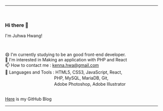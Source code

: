 - - - - - - - - - - - - - - - - - - - - - - - - - - - - - - - - - - - - - - - - - - - - - - - - - - - - - - - - - - - - - - - - - - - - - - - -
 <br />

### Hi there 👋
I'm Juhwa Hwang!

<br />

😄   I'm currently studying to be an good front-end developer.  
💚   I'm interested in Making an application with PHP and React  
📫   How to contact me : kenna.hwa@gmail.com  
💪   Languages and Tools : HTML5, CSS3, JavaScript, React,  
　　　　　　　　　 　　  PHP, MySQL, MariaDB, Git,  
　　　　　　　　 　　　   Adobe Photoshop, Adobe Illustrator   
 <br />
 
<a href="https://kenna-hwa.github.io/">Here</a> is my GitHub Blog 
 <br />
 
- - - - - - - - - - - - - - - - - - - - - - - - - - - - - - - - - - - - - - - - - - - - - - - - - - - - - - - - - - - - - - - - - - - - - - - -



